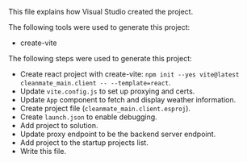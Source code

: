 This file explains how Visual Studio created the project.

The following tools were used to generate this project:
- create-vite

The following steps were used to generate this project:
- Create react project with create-vite: `npm init --yes vite@latest cleanmate_main.client -- --template=react`.
- Update `vite.config.js` to set up proxying and certs.
- Update `App` component to fetch and display weather information.
- Create project file (`cleanmate_main.client.esproj`).
- Create `launch.json` to enable debugging.
- Add project to solution.
- Update proxy endpoint to be the backend server endpoint.
- Add project to the startup projects list.
- Write this file.
